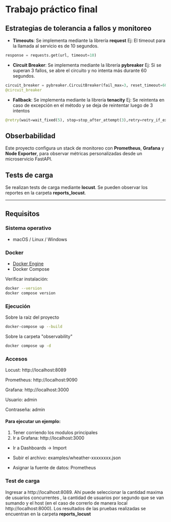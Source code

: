 # Trabajo práctico final


## Estrategias de tolerancia a fallos y monitoreo

- **Timeouts**: Se implementa mediante la librería **request**
Ej: El timeout para la llamada al servicio es de 10 segundos.
```python
response = requests.get(url, timeout=10)
```
- **Circuit Breaker**: Se implementa mediante la librería **pybreaker**
Ej: Si se superan 3 fallos, se abre el circuito y no intenta más durante 60 segundos.
```python
circuit_breaker = pybreaker.CircuitBreaker(fail_max=3, reset_timeout=60)
@circuit_breaker
```
- **Fallback**: Se implementa mediante la librería **tenacity**
Ej: Se reintenta en caso de excepción en el método y se deja de reintentar luego de 3 intentos
```python
@retry(wait=wait_fixed(5), stop=stop_after_attempt(3),retry=retry_if_exception_type(Exception))
```
## Obserbabilidad

Este proyecto configura un stack de monitoreo con **Prometheus**, **Grafana** y **Node Exporter**, para observar métricas personalizadas desde un microservicio FastAPI.

## Tests de carga

Se realizan tests de carga mediante **locust**. Se pueden observar los reportes en la carpeta **reports_locust**.

---

##  Requisitos

###  Sistema operativo
- macOS / Linux / Windows  

###  Docker
- [Docker Engine](https://docs.docker.com/get-docker/)
- Docker Compose

Verificar instalación:
```bash
docker --version
docker compose version
```

###  Ejecución

Sobre la raíz del proyecto
```bash
docker-compose up --build
```

Sobre la carpeta "observability" 
```bash
docker compose up -d
```

### Accesos
Locust: http://localhost:8089

Prometheus: http://localhost:9090

Grafana: http://localhost:3000

Usuario: admin

Contraseña: admin

#### Para ejecutar un ejemplo:

1. Tener corriendo los modulos principales
2. Ir a Grafana: http://localhost:3000

- Ir a Dashboards → Import

- Subir el archivo: examples/wheather-xxxxxxxx.json

- Asignar la fuente de datos: Prometheus

### Test de carga
Ingresar a http://localhost:8089. Ahí puede seleccionar la cantidad maxima de usuarios concurrentes , la cantidad de usuarios por segundo que se van sumando y el host (en el caso de correrlo de manera local http://localhost:8000).
Los resultados de las pruebas realizadas se encuentran en la carpeta **reports_locust**
